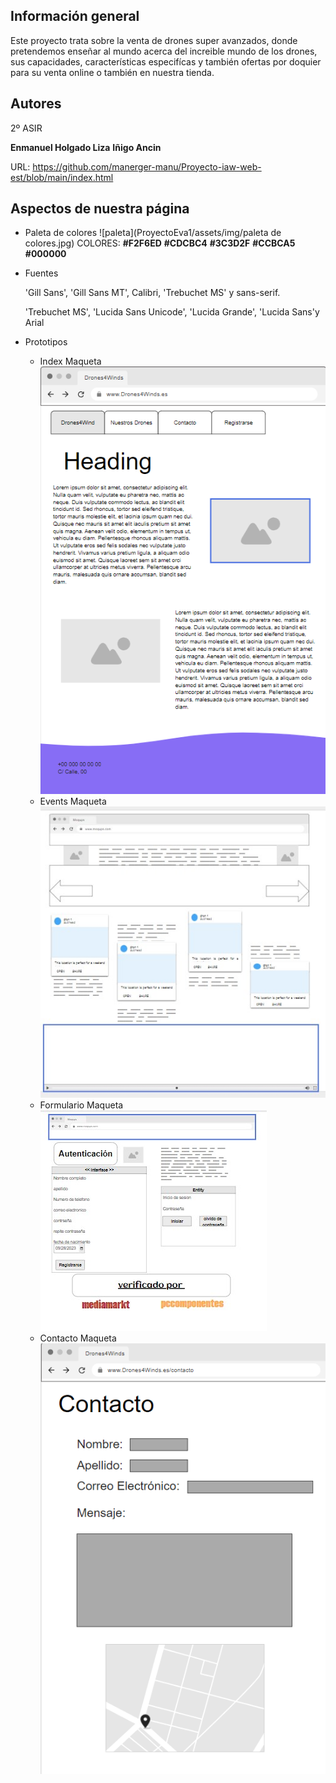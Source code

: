 ## Información general
Este proyecto trata sobre la venta de drones super avanzados, donde pretendemos enseñar al mundo acerca del increible mundo de los drones, sus capacidades, características especifícas y también ofertas por doquier para su venta online o también en nuestra tienda.
## Autores
2º ASIR

**Enmanuel Holgado Liza**
**Iñigo Ancin**

URL: https://github.com/manerger-manu/Proyecto-iaw-web-est/blob/main/index.html

## Aspectos de nuestra página
* Paleta de colores
![paleta](ProyectoEva1/assets/img/paleta de colores.jpg)
COLORES: **#F2F6ED** **#CDCBC4** **#3C3D2F** **#CCBCA5** **#000000**
* Fuentes

    'Gill Sans', 'Gill Sans MT', Calibri, 'Trebuchet MS' y sans-serif.

    'Trebuchet MS', 'Lucida Sans Unicode', 'Lucida Grande', 'Lucida Sans'y Arial
* Prototipos
    * Index Maqueta
        ![Maqueta](https://github.com/manerger-manu/Proyecto-iaw-web-est/blob/main/ProyectoEva1/assets/img/PlantillIndex.png?raw=true)
    * Events Maqueta
        ![Maqueta](https://github.com/manerger-manu/Proyecto-iaw-web-est/blob/main/ProyectoEva1/assets/img/plantilla-events-html.jpg?raw=true)
    * Formulario Maqueta
        ![Maqueta](https://github.com/manerger-manu/Proyecto-iaw-web-est/blob/main/ProyectoEva1/assets/img/plantilla-form.jpg?raw=true)
    * Contacto Maqueta
        ![Maqueta](https://github.com/manerger-manu/Proyecto-iaw-web-est/blob/main/ProyectoEva1/assets/img/PlantillaContacto.png?raw=true)

